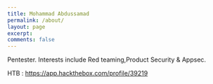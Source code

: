 ```yaml
---
title: Mohammad Abdussamad
permalink: /about/
layout: page
excerpt:
comments: false
---
```



Pentester. Interests include Red teaming,Product Security & Appsec.

HTB : https://app.hackthebox.com/profile/39219
